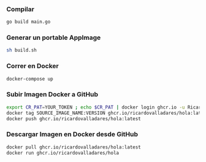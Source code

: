 ### Compilar

```bash
go build main.go
``` 

### Generar un portable AppImage

```bash
sh build.sh
``` 

### Correr en Docker

```bash
docker-compose up
``` 

### Subir Imagen Docker a GitHub

```bash
export CR_PAT=YOUR_TOKEN ; echo $CR_PAT | docker login ghcr.io -u RicardoValladares --password-stdin
docker tag SOURCE_IMAGE_NAME:VERSION ghcr.io/ricardovalladares/hola:latest
docker push ghcr.io/ricardovalladares/hola:latest
```

### Descargar Imagen en Docker desde GitHub

```bash
docker pull ghcr.io/ricardovalladares/hola:latest
docker run ghcr.io/ricardovalladares/hola
```
